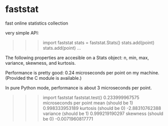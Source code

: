 faststat
========

fast online statistics collection

very simple API:


>>> import faststat
>>> stats = faststat.Stats()
>>> stats.add(point)
>>> stats.add(point)
...


The following properties are accesible on a Stats object: n, min, max, variance, skewness, and kurtosis.

Performance is pretty good: 0.24 microseconds per point on my machine.  (Provided the C module is available.)

In pure Python mode, performance is about 3 microseconds per point.

>>> import faststat
>>> faststat.test()
0.233999967575 microseconds per point
mean (should be 1) 0.998333953189
kurtosis (should be 0) -2.88310762388
variance (should be 1) 0.999219190297
skewness (should be 0) -0.0071960817771
